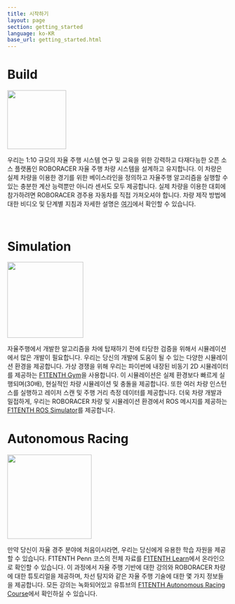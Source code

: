 ```yaml
---
title: 시작하기
layout: page
section: getting_started
language: ko-KR
base_url: getting_started.html
---
```


# Build 
<span class="image left"><img src="../images/F1TENTH/f1tenth_NX.png" style="width: 14vw" alt="" /></span>



우리는 1:10 규모의 자율 주행 시스템 연구 및 교육을 위한 강력하고 다재다능한 오픈 소스 플랫폼인 ROBORACER 자율 주행 차량 시스템을 설계하고 유지합니다. 이 차량은 실제 차량을 이용한 경기를 위한 베이스라인을 정의하고 자율주행 알고리즘을 실행할 수 있는 충분한 계산 능력뿐만 아니라 센서도 모두 제공합니다. 실제 차량을 이용한 대회에 참가하려면 ROBORACER 경주용 자동차를 직접 가져오셔야 합니다. 차량 제작 방법에 대한 비디오 및 단계별 지침과 자세한 설명은 [여기](https://f1tenth.org/build.html)에서 확인할 수 있습니다.

<br>

# Simulation
<span class="image right"><img src="../images/F1TENTH/basic_sim_f1tenth.gif" style="width: 18vw" alt="" /></span>

자율주행에서 개발한 알고리즘을 차에 탑재하기 전에  타당한 검증을 위해서 시뮬레이션에서 많은 개발이 필요합니다. 우리는 당신의 개발에 도움이 될 수 있는 다양한 시뮬레이션 환경을 제공합니다. 가상 경쟁을 위해 우리는 파이썬에 내장된 비동기 2D 시뮬레이터를 제공하는 [F1TENTH Gym](https://github.com/f1tenth/f1tenth_gym)을 사용합니다. 이 시뮬레이션은 실제 환경보다 빠르게 실행되며(30배), 현실적인 차량 시뮬레이션 및 충돌을 제공합니다. 또한 여러 차량 인스턴스를 실행하고 레이저 스캔 및 주행 거리 측정 데이터를 제공합니다. 더욱 차량 개발과 밀접하게, 우리는 ROBORACER 차량 및 시뮬레이션 환경에서 ROS 메시지를 제공하는 [F1TENTH ROS Simulator](https://github.com/f1tenth/f1tenth_simulator)를 제공합니다.


# Autonomous Racing
<span class="image left"><img src="../images/F1TENTH/Lecture_1_Thumbnail.png" style="width: 20vw" alt="" /></span>

만약 당신이 자율 경주 분야에 처음이시라면, 우리는 당신에게 유용한 학습 자원을 제공할 수 있습니다. F1TENTH Penn 코스의 전체 자료를 [F1TENTH Learn](https://f1tenth.org/learn.html)에서 온라인으로 확인할 수 있습니다. 
이 과정에서 자율 주행 기반에 대한 강의와 ROBORACER 차량에 대한 튜토리얼을 제공하며, 차선 탐지와 같은 자율 주행 기술에 대한 몇 가지 정보들을 제공합니다. 모든 강의는 녹화되어있고 유튜브의 [F1TENTH Autonomous Racing Course](https://youtu.be/zENhppcxwzY)에서 확인하실 수 있습니다.